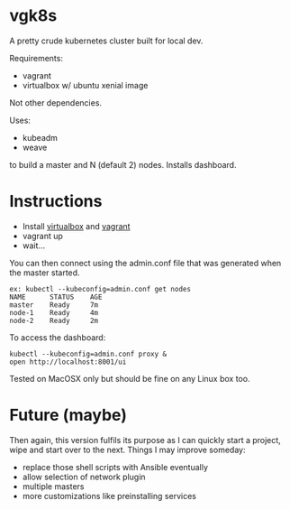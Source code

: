 # vgk8s

A pretty crude kubernetes cluster built for local dev.

Requirements:
* vagrant
* virtualbox w/ ubuntu xenial image

Not other dependencies.

Uses:
* kubeadm
* weave

to build a master and N (default 2) nodes.
Installs dashboard.

# Instructions

* Install [virtualbox](https://www.virtualbox.org/wiki/Downloads) and [vagrant](https://www.vagrantup.com/)
* vagrant up
* wait...

You can then connect using the admin.conf file that was generated when the master started.
```
ex: kubectl --kubeconfig=admin.conf get nodes
NAME      STATUS    AGE
master    Ready     7m
node-1    Ready     4m
node-2    Ready     2m
```

To access the dashboard:
```
kubectl --kubeconfig=admin.conf proxy &
open http://localhost:8001/ui
```

Tested on MacOSX only but should be fine on any Linux box too.

# Future (maybe)

Then again, this version fulfils its purpose
as I can quickly start a project, wipe and start over to the next.
Things I may improve someday:

* replace those shell scripts with Ansible eventually
* allow selection of network plugin
* multiple masters
* more customizations like preinstalling services
